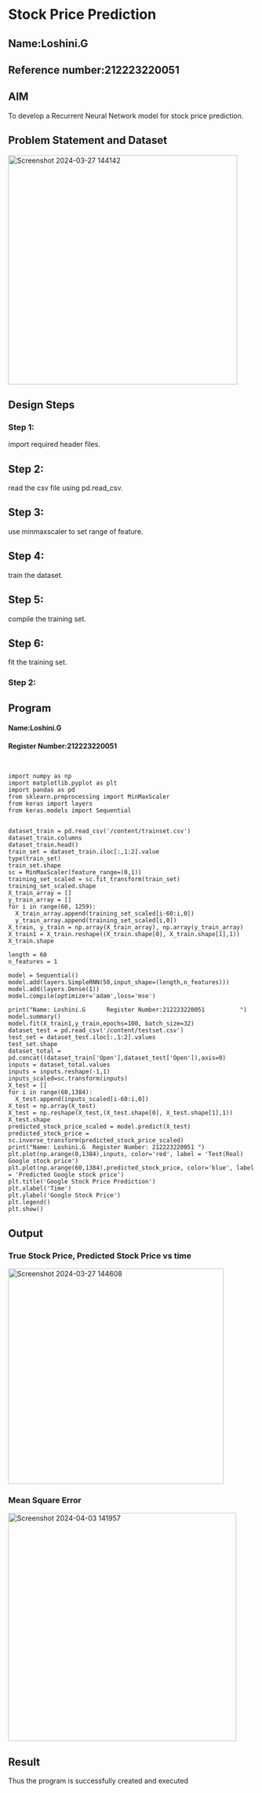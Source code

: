 # Stock Price Prediction
## Name:Loshini.G
## Reference number:212223220051
## AIM

To develop a Recurrent Neural Network model for stock price prediction.

## Problem Statement and Dataset
<img width="467" alt="Screenshot 2024-03-27 144142" src="https://github.com/Loshini2301/rnn-stock-price-prediction/assets/150007305/be40efa7-a4b8-4c13-8c86-f0d3505fc00f">


## Design Steps

### Step 1:
import required header files.

## Step 2:
read the csv file using pd.read_csv.

## Step 3:
use minmaxscaler to set range of feature.

## Step 4:
train the dataset.

## Step 5:
compile the training set.

## Step 6:
fit the training set.

### Step 2:

## Program

#### Name:Loshini.G
#### Register Number:212223220051
```


import numpy as np
import matplotlib.pyplot as plt
import pandas as pd
from sklearn.preprocessing import MinMaxScaler
from keras import layers
from keras.models import Sequential
     

dataset_train = pd.read_csv('/content/trainset.csv')   
dataset_train.columns
dataset_train.head()
train_set = dataset_train.iloc[:,1:2].value
type(train_set)
train_set.shape
sc = MinMaxScaler(feature_range=(0,1))
training_set_scaled = sc.fit_transform(train_set)
training_set_scaled.shape
X_train_array = []
y_train_array = []
for i in range(60, 1259):
  X_train_array.append(training_set_scaled[i-60:i,0])
  y_train_array.append(training_set_scaled[i,0])
X_train, y_train = np.array(X_train_array), np.array(y_train_array)
X_train1 = X_train.reshape((X_train.shape[0], X_train.shape[1],1))
X_train.shape
    
length = 60
n_features = 1
     
model = Sequential()
model.add(layers.SimpleRNN(50,input_shape=(length,n_features)))
model.add(layers.Dense(1))
model.compile(optimizer='adam',loss='mse')

print("Name: Loshini.G      Register Number:212223220051          ")
model.summary()
model.fit(X_train1,y_train,epochs=100, batch_size=32)
dataset_test = pd.read_csv('/content/testset.csv')
test_set = dataset_test.iloc[:,1:2].values
test_set.shape
dataset_total = pd.concat((dataset_train['Open'],dataset_test['Open']),axis=0)
inputs = dataset_total.values
inputs = inputs.reshape(-1,1)
inputs_scaled=sc.transform(inputs)
X_test = []
for i in range(60,1384):
  X_test.append(inputs_scaled[i-60:i,0])
X_test = np.array(X_test)
X_test = np.reshape(X_test,(X_test.shape[0], X_test.shape[1],1))
X_test.shape
predicted_stock_price_scaled = model.predict(X_test)
predicted_stock_price = sc.inverse_transform(predicted_stock_price_scaled)
print("Name: Loshini.G  Register Number: 212223220051 ")
plt.plot(np.arange(0,1384),inputs, color='red', label = 'Test(Real) Google stock price')
plt.plot(np.arange(60,1384),predicted_stock_price, color='blue', label = 'Predicted Google stock price')
plt.title('Google Stock Price Prediction')
plt.xlabel('Time')
plt.ylabel('Google Stock Price')
plt.legend()
plt.show()

```

## Output

### True Stock Price, Predicted Stock Price vs time
<img width="439" alt="Screenshot 2024-03-27 144608" src="https://github.com/Loshini2301/rnn-stock-price-prediction/assets/150007305/b5f80cb7-541d-41d2-b06d-9254079efa98">

### Mean Square Error
<img width="465" alt="Screenshot 2024-04-03 141957" src="https://github.com/Loshini2301/rnn-stock-price-prediction/assets/150007305/7b98f7ce-983e-499d-9247-1def35df2fcc">


## Result
Thus the program is successfully created and executed
